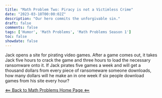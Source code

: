 ```yaml
---
title: "Math Problem Two: Piracy is not a Victimless Crime"
date: "2023-03-18T00:00:02Z"
description: "Our hero commits the unforgivable sin."
draft: false
comments: false
tags: ['Humor', 'Math Problems', 'Math Problems Season 1']
toc: false
showdate: false
---
```



Jack opens a site for pirating video games. After a game comes out, it takes Jack five hours to crack the game and three hours to load the necessary ransomware onto it. If Jack pirates five games a week and will get a thousand dollars from every piece of ransomeware someone downloads, how many dollars will he make an in one week if six people download games from his site every hour?

[<== Back to Math Problems Home Page <==](/humor/problems/#season-one-the-tale-of-a-wayward-jack)
